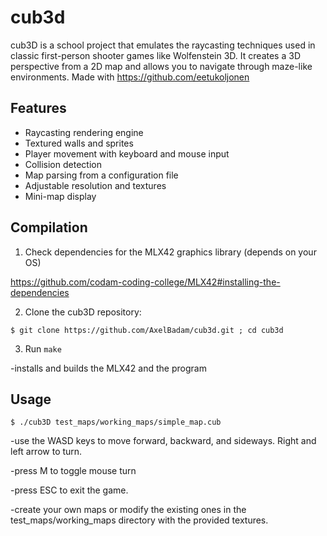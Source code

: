 # cub3d

cub3D is a school project that emulates the raycasting techniques used in classic first-person shooter games like Wolfenstein 3D. It creates a 3D perspective from a 2D map and allows you to navigate through maze-like environments. Made with https://github.com/eetukoljonen 

## Features

- Raycasting rendering engine
- Textured walls and sprites
- Player movement with keyboard and mouse input
- Collision detection
- Map parsing from a configuration file
- Adjustable resolution and textures
- Mini-map display

## Compilation

1. Check dependencies for the MLX42 graphics library (depends on your OS)

https://github.com/codam-coding-college/MLX42#installing-the-dependencies

2. Clone the cub3D repository:

```
$ git clone https://github.com/AxelBadam/cub3d.git ; cd cub3d
```

3. Run `make`

-installs and builds the MLX42 and the program

## Usage
   
```
$ ./cub3D test_maps/working_maps/simple_map.cub
```

-use the WASD keys to move forward, backward, and sideways. Right and left arrow to turn.

-press M to toggle mouse turn

-press ESC to exit the game.

-create your own maps or modify the existing ones in the test_maps/working_maps directory with the provided textures.

